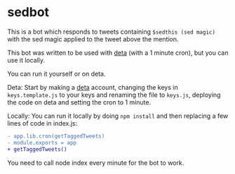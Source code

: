 # sedbot

This is a bot which responds to tweets containing `$sedthis (sed magic)` with the sed magic applied to the tweet above the mention.

This bot was written to be used with [deta](https://deta.sh) (with a 1 minute cron), but you can use it locally.

You can run it yourself or on deta.

Deta: Start by making a [deta](https://deta.sh) account, changing the keys in `keys.template.js` to your keys and renaming the file to `keys.js`, deploying the code on deta and setting the cron to 1 minute.

Locally: You can run it locally by doing `npm install` and then replacing a few lines of code in index.js:
```diff
- app.lib.cron(getTaggedTweets)
- module.exports = app
+ getTaggedTweets()
```
You need to call node index every minute for the bot to work.
